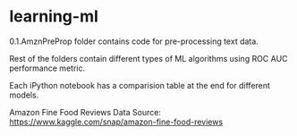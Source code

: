 # learning-ml

0.1.AmznPreProp folder contains code for pre-processing text data.

Rest of the folders contain different types of ML algorithms using ROC AUC performance metric.

Each iPython notebook has a comparision table at the end for different models.

Amazon Fine Food Reviews Data Source: https://www.kaggle.com/snap/amazon-fine-food-reviews
